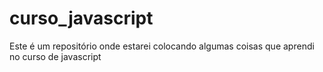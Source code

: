 # curso_javascript

Este é um repositório onde estarei colocando algumas coisas que aprendi no curso de javascript
